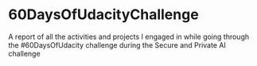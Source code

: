 # 60DaysOfUdacityChallenge
A report of all the activities and projects I engaged in while going through the #60DaysOfUdacity challenge during the Secure and Private AI challenge
